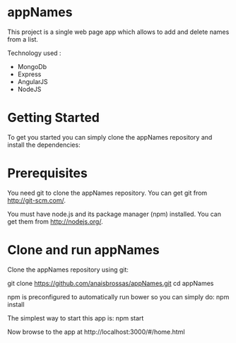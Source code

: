 # appNames
This project is a single web page app which allows to add and delete names from a list.

Technology used : 
- MongoDb
- Express
- AngularJS
- NodeJS

# Getting Started

To get you started you can simply clone the appNames repository and install the dependencies:

# Prerequisites

You need git to clone the appNames repository. You can get git from http://git-scm.com/.

You must have node.js and its package manager (npm) installed. You can get them from http://nodejs.org/.

# Clone and run appNames

Clone the appNames repository using git:

git clone https://github.com/anaisbrossas/appNames.git
cd appNames

npm is preconfigured to automatically run bower so you can simply do:
npm install

The simplest way to start this app is:
npm start

Now browse to the app at http://localhost:3000/#/home.html